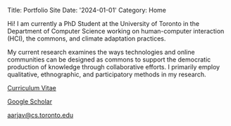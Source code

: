 Title: Portfolio Site
Date: '2024-01-01'
Category: Home

Hi! 
I am currently a PhD Student at the University of Toronto in the Department of Computer Science working on human-computer interaction (HCI), the commons, and climate adaptation practices. 

My current research examines the ways technologies and online communities can be designed as commons to support the democratic production of knowledge through collaborative efforts. I primarily employ qualitative, ethnographic, and participatory methods in my research.      

[Curriculum Vitae][def]

[Google Scholar][def1]

[aarjav@cs.toronto.edu][def2]

[def]: /curriculum_vitae.pdf
[def1]: https://scholar.google.com/citations?user=Moh_sCUAAAAJ&hl=en
[def2]: mailto:aarjav@cs.toronto.edu